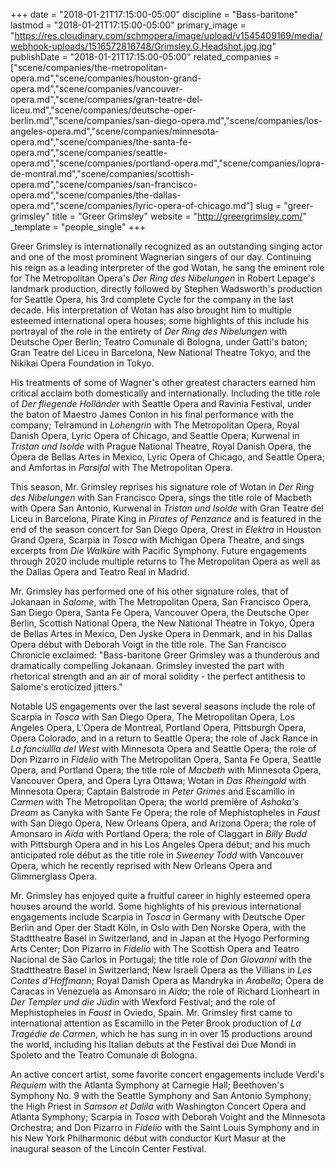 +++
date = "2018-01-21T17:15:00-05:00"
discipline = "Bass-baritone"
lastmod = "2018-01-21T17:15:00-05:00"
primary_image = "https://res.cloudinary.com/schmopera/image/upload/v1545409169/media/webhook-uploads/1516572816748/Grimsley.G.Headshot.jpg.jpg"
publishDate = "2018-01-21T17:15:00-05:00"
related_companies = ["scene/companies/the-metropolitan-opera.md","scene/companies/houston-grand-opera.md","scene/companies/vancouver-opera.md","scene/companies/gran-teatre-del-liceu.md","scene/companies/deutsche-oper-berlin.md","scene/companies/san-diego-opera.md","scene/companies/los-angeles-opera.md","scene/companies/minnesota-opera.md","scene/companies/the-santa-fe-opera.md","scene/companies/seattle-opera.md","scene/companies/portland-opera.md","scene/companies/lopra-de-montral.md","scene/companies/scottish-opera.md","scene/companies/san-francisco-opera.md","scene/companies/the-dallas-opera.md","scene/companies/lyric-opera-of-chicago.md"]
slug = "greer-grimsley"
title = "Greer Grimsley"
website = "http://greergrimsley.com/"
_template = "people_single"
+++

Greer Grimsley is internationally recognized as an outstanding singing actor and one of the most prominent Wagnerian singers of our day. Continuing his reign as a leading interpreter of the god Wotan, he sang the eminent role for The Metropolitan Opera's *Der Ring des Nibelungen* in Robert Lepage's landmark production, directly followed by Stephen Wadsworth's production for Seattle Opera, his 3rd complete Cycle for the company in the last decade. His interpretation of Wotan has also brought him to multiple esteemed international opera houses; some highlights of this include his portrayal of the role in the entirety of *Der Ring des Nibelungen* with Deutsche Oper Berlin; Teatro Comunale di Bologna, under Gatti's baton; Gran Teatre del Liceu in Barcelona, New National Theatre Tokyo, and the Nikikai Opera Foundation in Tokyo. 

His treatments of some of Wagner's other greatest characters earned him critical acclaim both domestically and internationally.  Including the title role of *Der fliegende Holländer* with Seattle Opera and Ravinia Festival, under the baton of Maestro James Conlon in his final performance with the company; Telramund in *Lohengrin* with The Metropolitan Opera, Royal Danish Opera, Lyric Opera of Chicago, and Seattle Opera; Kurwenal in *Tristan und Isolde* with Prague National Theatre, Royal Danish Opera, the Ópera de Bellas Artes in Mexico, Lyric Opera of Chicago, and Seattle Opera; and Amfortas in *Parsifal* with The Metropolitan Opera. 

This season, Mr. Grimsley reprises his signature role of Wotan in *Der Ring des Nibelungen* with San Francisco Opera, sings the title role of Macbeth with Opera San Antonio, Kurwenal in *Tristan und Isolde* with Gran Teatre del Liceu in Barcelona, Pirate King in *Pirates of Penzance* and is featured in the end of the season concert for San Diego Opera, Orest in *Elektra* in Houston Grand Opera, Scarpia in *Tosca* with Michigan Opera Theatre, and sings excerpts from *Die Walküre* with Pacific Symphony.  Future engagements through 2020 include multiple returns to The Metropolitan Opera as well as the Dallas Opera and Teatro Real in Madrid.

Mr. Grimsley has performed one of his other signature roles, that of Jokanaan in *Salome*, with The Metropolitan Opera, San Francisco Opera, San Diego Opera, Santa Fe Opera, Vancouver Opera, the Deutsche Oper Berlin, Scottish National Opera, the New National Theatre in Tokyo, Ópera de Bellas Artes in Mexico, Den Jyske Opera in Denmark, and in his Dallas Opera début with Deborah Voigt in the title role. The San Francisco Chronicle exclaimed: "Bass-baritone Greer Grimsley was a thunderous and dramatically compelling Jokanaan. Grimsley invested the part with rhetorical strength and an air of moral solidity - the perfect antithesis to Salome's eroticized jitters."  

Notable US engagements over the last several seasons include the role of Scarpia in *Tosca* with San Diego Opera, The Metropolitan Opera, Los Angeles Opera, L'Opera de Montreal, Portland Opera, Pittsburgh Opera, Opera Colorado, and in a return to Seattle Opera; the role of Jack Rance in *La fanciullla del West* with Minnesota Opera and Seattle Opera; the role of Don Pizarro in *Fidelio* with The Metropolitan Opera, Santa Fe Opera, Seattle Opera, and Portland Opera; the title role of *Macbeth* with Minnesota Opera, Vancouver Opera, and Opera Lyra Ottawa; Wotan in *Das Rheingold* with Minnesota Opera; Captain Balstrode in *Peter Grimes* and Escamillo in *Carmen* with The Metropolitan Opera; the world première of *Ashoka's Dream* as Canyka with Sante Fe Opera; the role of Mephistopheles in *Faust* with San Diego Opera, New Orleans Opera, and Arizona Opera; the role of Amonsaro in *Aïda* with Portland Opera; the role of Claggart in *Billy Budd* with Pittsburgh Opera and in his Los Angeles Opera début; and his much anticipated role début as the title role in *Sweeney Todd* with Vancouver Opera, which he recently reprised with New Orleans Opera and Glimmerglass Opera.

Mr. Grimsley has enjoyed quite a fruitful career in highly esteemed opera houses around the world. Some highlights of his previous international engagements include Scarpia in *Tosca* in Germany with Deutsche Oper Berlin and Oper der Stadt Köln, in Oslo with Den Norske Opera, with the Stadttheatre Basel in Switzerland, and in Japan at the Hyogo Performing Arts Center; Don Pizarro in *Fidelio* with The Scottish Opera and Teatro Nacional de São Carlos in Portugal; the title role of *Don Giovanni* with the Stadttheatre Basel in Switzerland; New Israeli Opera as the Villians in *Les Contes d'Hoffmann*; Royal Danish Opera as Mandryka in *Arabella*; Ópera de Caracas in Venezuela as Amonsaro in *Aïda*; the role of Richard Lionheart in *Der Templer und die Jüdin* with Wexford Festival; and the role of Mephistopheles in *Faust* in Oviedo, Spain.  Mr. Grimsley first came to international attention as Escamillo in the Peter Brook production of *La Tragédie de Carmen*, which he has sung in in over 15 productions around the world, including his Italian debuts at the Festival dei Due Mondi in Spoleto and the Teatro Comunale di Bologna.

An active concert artist, some favorite concert engagements include Verdi's *Requiem* with the Atlanta Symphony at Carnegie Hall; Beethoven's Symphony No. 9 with the Seattle Symphony and San Antonio Symphony; the High Priest in *Samson et Dalila* with Washington Concert Opera and Atlanta Symphony; Scarpia in *Tosca* with Deborah Voight and the Minnesota Orchestra; and Don Pizarro in *Fidelio* with the Saint Louis Symphony and in his New York Philharmonic début with conductor Kurt Masur at the inaugural season of the Lincoln Center Festival.
